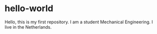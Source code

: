 # hello-world
Hello, this is my first repository.
I am a student Mechanical Engineering.
I live in the Netherlands.
